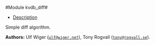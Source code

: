 

#Module kvdb_diff#
* [Description](#description)



Simple diff algorithm.

__Authors:__ Ulf Wiger ([`ulf@wiger.net`](mailto:ulf@wiger.net)), Tony Rogvall ([`tony@rogvall.se`](mailto:tony@rogvall.se)).
